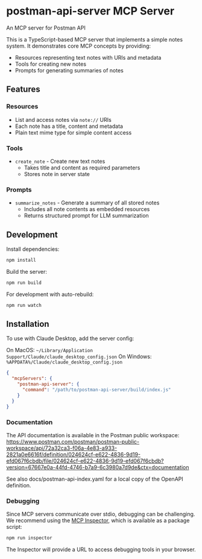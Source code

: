# postman-api-server MCP Server

An MCP server for Postman API

This is a TypeScript-based MCP server that implements a simple notes system. It demonstrates core MCP concepts by providing:

- Resources representing text notes with URIs and metadata
- Tools for creating new notes
- Prompts for generating summaries of notes

## Features

### Resources
- List and access notes via `note://` URIs
- Each note has a title, content and metadata
- Plain text mime type for simple content access

### Tools
- `create_note` - Create new text notes
  - Takes title and content as required parameters
  - Stores note in server state

### Prompts
- `summarize_notes` - Generate a summary of all stored notes
  - Includes all note contents as embedded resources
  - Returns structured prompt for LLM summarization

## Development

Install dependencies:
```bash
npm install
```

Build the server:
```bash
npm run build
```

For development with auto-rebuild:
```bash
npm run watch
```

## Installation

To use with Claude Desktop, add the server config:

On MacOS: `~/Library/Application Support/Claude/claude_desktop_config.json`
On Windows: `%APPDATA%/Claude/claude_desktop_config.json`

```json
{
  "mcpServers": {
    "postman-api-server": {
      "command": "/path/to/postman-api-server/build/index.js"
    }
  }
}
```

### Documentation

The API documentation is available in the Postman public workspace:
https://www.postman.com/postman/postman-public-workspace/api/72a32ca3-f06a-4e83-a933-2821a0e6616f/definition/024624cf-e622-4836-9d19-efd067f6cbdb/file/024624cf-e622-4836-9d19-efd067f6cbdb?version=67667e0a-44fd-4746-b7a9-6c3980a7d9de&ctx=documentation

See also docs/postman-api-index.yaml for a local copy of the OpenAPI definition.


### Debugging

Since MCP servers communicate over stdio, debugging can be challenging. We recommend using the [MCP Inspector](https://github.com/modelcontextprotocol/inspector), which is available as a package script:

```bash
npm run inspector
```

The Inspector will provide a URL to access debugging tools in your browser.
